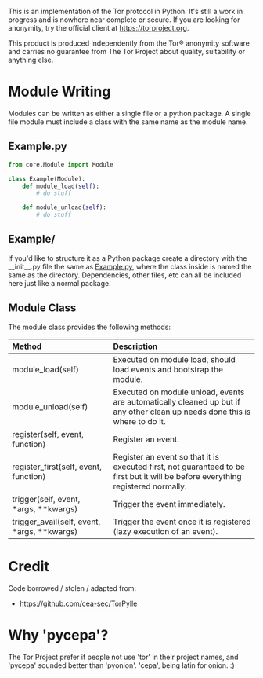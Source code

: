 This is an implementation of the Tor protocol in Python. It's still a work in progress and is nowhere near complete or secure. If you are looking for anonymity, try the official client at https://torproject.org.

This product is produced independently from the Tor® anonymity software and carries no guarantee from The Tor Project about quality, suitability or anything else.

# Module Writing

Modules can be written as either a single file or a python package. A single file module must include a class with the same name as the module name.

## Example.py

```python
from core.Module import Module

class Example(Module):
    def module_load(self):
        # do stuff

    def module_unload(self):
        # do stuff
```

## Example/

If you'd like to structure it as a Python package create a directory with the \_\_init\_\_.py file the same as [Example.py](#example.py), where the class inside is named the same as the directory. Dependencies, other files, etc can all be included here just like a normal package.

## Module Class

The module class provides the following methods:

| Method                                         | Description                                                                                                                      |
| :--------------------------------------------- | :------------------------------------------------------------------------------------------------------------------------------- |
| module\_load(self)                             | Executed on module load, should load events and bootstrap the module.                                                            | 
| module\_unload(self)                           | Executed on module unload, events are automatically cleaned up but if any other clean up needs done this is where to do it.      |
| register(self, event, function)                | Register an event.                                                                                                               |
| register_first(self, event, function)          | Register an event so that it is executed first, not guaranteed to be first but it will be before everything registered normally. |
| trigger(self, event, \*args, \*\*kwargs)       | Trigger the event immediately.                                                                                                   | 
| trigger_avail(self, event, \*args, \*\*kwargs) | Trigger the event once it is registered (lazy execution of an event).                                                            |

# Credit

Code borrowed / stolen / adapted from:
* https://github.com/cea-sec/TorPylle

# Why 'pycepa'?
The Tor Project prefer if people not use 'tor' in their project names, and 'pycepa' sounded better than 'pyonion'. 'cepa', being latin for onion. :)
